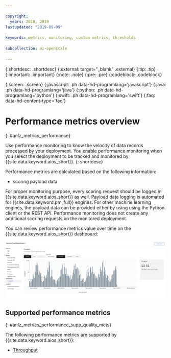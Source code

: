 ```yaml
---

copyright:
  years: 2018, 2019
lastupdated: "2019-09-09"

keywords: metrics, monitoring, custom metrics, thresholds

subcollection: ai-openscale

---
```


{:shortdesc: .shortdesc}
{:external: target="_blank" .external}
{:tip: .tip}
{:important: .important}
{:note: .note}
{:pre: .pre}
{:codeblock: .codeblock}

{:screen: .screen}
{:javascript: .ph data-hd-programlang='javascript'}
{:java: .ph data-hd-programlang='java'}
{:python: .ph data-hd-programlang='python'}
{:swift: .ph data-hd-programlang='swift'}
{:faq: data-hd-content-type='faq'}

# Performance metrics overview
{: #anlz_metrics_performance}

Use performance monitoring to know the velocity of data records processed by your deployment. You enable performance monitoring when you select the deployment to be tracked and monitored by {{site.data.keyword.aios_short}}.
{: shortdesc}

Performance metrics are calculated based on the following information:

- scoring payload data

For proper monitoring purpose, every scoring request should be logged in {{site.data.keyword.aios_short}} as well. Payload data logging is automated for {{site.data.keyword.pm_full}} engines. For other machine learning engines, the payload data can be provided either by using using the Python client or the REST API. Performance monitoring does not create any additional scoring requests on the monitored deployment.

You can review performance metrics value over time on the {{site.data.keyword.aios_short}} dashboard:

![performance chart](images/wos-performance_metrics_001.png)

## Supported performance metrics
{: #anlz_metrics_performance_supp_quality_mets}

The following performance metrics are supported by {{site.data.keyword.aios_short}}:

- [Throughput](/docs/services/ai-openscale?topic=ai-openscale-performance_mets_through)